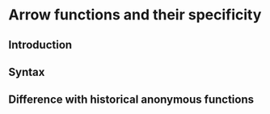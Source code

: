 # Arrow functions and their specificity

## Introduction
## Syntax
## Difference with historical anonymous functions